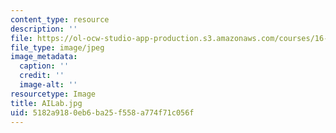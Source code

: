 ```yaml
---
content_type: resource
description: ''
file: https://ol-ocw-studio-app-production.s3.amazonaws.com/courses/16-412j-cognitive-robotics-spring-2016/5182a9180eb6ba25f558a774f71c056f_AILab.jpg
file_type: image/jpeg
image_metadata:
  caption: ''
  credit: ''
  image-alt: ''
resourcetype: Image
title: AILab.jpg
uid: 5182a918-0eb6-ba25-f558-a774f71c056f
---
```

